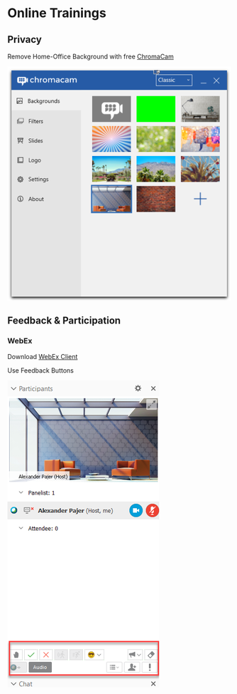 # Online Trainings

## Privacy

Remove Home-Office Background with free [ChromaCam](https://www.chromacam.me/)

![background](_images/chromacam.png)

## Feedback & Participation

### WebEx

Download [WebEx Client](https://akamaicdn.webex.com/client/WBXclient-39.1.2-6/webexapp_DE.msi)

Use Feedback Buttons

![feedback](_images/feedback.png)
